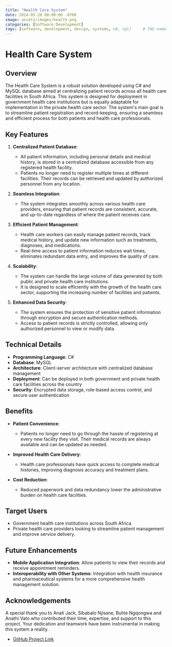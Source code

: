 ```yaml
---
title: "Health Care System"
date: 2024-05-20 00:00:00 -0700
image: assets/images/health.png
categories: [Software Development]
tags: [software, development, design, systems, c#, sql]     # TAG names should always be lowercase
---
```


# Health Care System

## Overview
The Health Care System is a robust solution developed using C# and MySQL database aimed at centralizing patient records across all health care facilities in South Africa. This system is designed for deployment in government health care institutions but is equally adaptable for implementation in the private health care sector. The system's main goal is to streamline patient registration and record-keeping, ensuring a seamless and efficient process for both patients and health care professionals.

## Key Features
1. **Centralized Patient Database**:
   - All patient information, including personal details and medical history, is stored in a centralized database accessible from any registered health facility.
   - Patients no longer need to register multiple times at different facilities. Their records can be retrieved and updated by authorized personnel from any location.

2. **Seamless Integration**:
   - The system integrates smoothly across various health care providers, ensuring that patient records are consistent, accurate, and up-to-date regardless of where the patient receives care.

3. **Efficient Patient Management**:
   - Health care workers can easily manage patient records, track medical history, and update new information such as treatments, diagnoses, and medications.
   - Real-time access to patient information reduces wait times, eliminates redundant data entry, and improves the quality of care.

4. **Scalability**:
   - The system can handle the large volume of data generated by both public and private health care institutions.
   - It is designed to scale efficiently with the growth of the health care sector, supporting the increasing number of facilities and patients.

5. **Enhanced Data Security**:
   - The system ensures the protection of sensitive patient information through encryption and secure authentication methods.
   - Access to patient records is strictly controlled, allowing only authorized personnel to view or modify data.

## Technical Details
- **Programming Language**: C#
- **Database**: MySQL
- **Architecture**: Client-server architecture with centralized database management
- **Deployment**: Can be deployed in both government and private health care facilities across the country
- **Security**: Encrypted data storage, role-based access control, and secure user authentication

## Benefits
- **Patient Convenience**:
   - Patients no longer need to go through the hassle of registering at every new facility they visit. Their medical records are always available and can be updated as needed.
  
- **Improved Health Care Delivery**:
   - Health care professionals have quick access to complete medical histories, improving diagnosis accuracy and treatment plans.
  
- **Cost Reduction**:
   - Reduced paperwork and data redundancy lower the administrative burden on health care facilities.

## Target Users
- Government health care institutions across South Africa.
- Private health care providers looking to streamline patient management and improve service delivery.

## Future Enhancements
- **Mobile Application Integration**: Allow patients to view their records and receive appointment reminders.
- **Interoperability with Other Systems**: Integration with health insurance and pharmaceutical systems for a more comprehensive health management solution.


## Acknowledgements
A special thank you to Anati Jack, Sibabalo Njisane, Buhle Ngqongwa and Anathi Vato who contributed their time, expertise, and support to this project. Your dedication and teamwork have been instrumental in making this system a reality.

- [GitHub Project Link](<https://github.com/sikmat/Health-Care-File-System>) 
